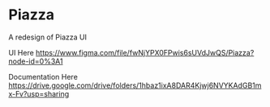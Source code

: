 # Piazza
A redesign of Piazza UI

UI Here
https://www.figma.com/file/fwNjYPX0FPwis6sUVdJwQS/Piazza?node-id=0%3A1

Documentation Here
https://drive.google.com/drive/folders/1hbaz1ixA8DAR4Kjwj6NVYKAdGB1mx-Fv?usp=sharing
